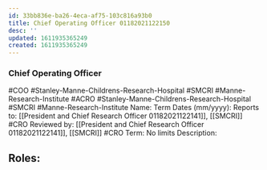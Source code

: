 ```yaml
---
id: 33bb836e-ba26-4eca-af75-103c816a93b0
title: Chief Operating Officer 01182021122150
desc: ''
updated: 1611935365249
created: 1611935365249
---
```

### Chief Operating Officer

\#COO #Stanley-Manne-Childrens-Research-Hospital #SMCRI #Manne-Research-Institute 
\#ACRO #Stanley-Manne-Childrens-Research-Hospital #SMCRI #Manne-Research-Institute 
Name:
Term Dates (mm/yyyy):
Reports to: [[President and Chief Research Officer 01182021122141]], [[SMCRI]] #CRO 
Reviewed by: [[President and Chief Research Officer 01182021122141]], [[SMCRI]] #CRO 
Term: No limits
Description: 

## Roles:

